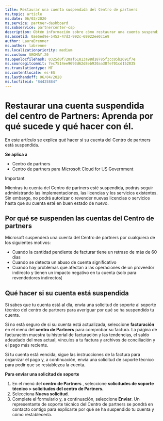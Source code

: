 ```yaml
---
title: Restaurar una cuenta suspendida del Centro de partners
ms.topic: article
ms.date: 06/03/2020
ms.service: partner-dashboard
ms.subservice: partnercenter-csp
description: Obtén información sobre cómo restaurar una cuenta suspendida del Centro de partners, por qué se produce la suspensión de la cuenta de partner y cómo puedes usar tu cuenta durante la suspensión.
ms.assetid: 0ae6ed9e-5452-47d3-992c-69922ee0c1e9
author: LauraBrenner
ms.author: labrenne
ms.localizationpriority: medium
ms.custom: SEOMAY.20
ms.openlocfilehash: 0325d0f720af61813a98d18785f3cc05b2691f7e
ms.sourcegitcommit: 7ec7514ee9693d62d8eb930aa38fe701cd152835
ms.translationtype: MT
ms.contentlocale: es-ES
ms.lasthandoff: 06/04/2020
ms.locfileid: "84425884"
---
```

# <a name="restore-a-suspended-partner-center-account---learn-why-it-happens-and-what-to-do-about-it"></a>Restaurar una cuenta suspendida del centro de Partners: Aprenda por qué sucede y qué hacer con él.

En este artículo se explica qué hacer si su cuenta del Centro de partners está suspendida.

**Se aplica a**

-  Centro de partners
-  Centro de partners para Microsoft Cloud for US Government


> [!IMPORTANT]  
> Mientras tu cuenta del Centro de partners esté suspendida, podrás seguir administrando las implementaciones, las licencias y los servicios existentes. Sin embargo, no podrá autorizar o revender nuevas licencias o servicios hasta que su cuenta esté en buen estado de nuevo.

## <a name="why-partner-center-accounts-are-suspended"></a>Por qué se suspenden las cuentas del Centro de partners

Microsoft suspenderá una cuenta del Centro de partners por cualquiera de los siguientes motivos:

- Cuando la cantidad pendiente de facturar tiene un retraso de más de 60 días 
- Cuando se detecta un abuso de cuenta significativo
- Cuando hay problemas que afectan a las operaciones de un proveedor indirecto y tienen un impacto negativo en tu cuenta (solo para revendedores indirectos)

## <a name="what-to-do-if-your-account-is-suspended"></a>Qué hacer si su cuenta está suspendida

Si sabes que tu cuenta está al día, envía una solicitud de soporte al soporte técnico del centro de partners para averiguar por qué se ha suspendido tu cuenta. 

Si no está seguro de si su cuenta está actualizada, seleccione **facturación** en el menú del **centro de Partners** para comprobar su factura. La página de facturación muestra tu historial de facturación y las tendencias, el saldo adeudado del mes actual, vínculos a tu factura y archivos de conciliación y el pago más reciente.

Si tu cuenta está vencida, sigue las instrucciones de la factura para organizar el pago y, a continuación, envía una solicitud de soporte técnico para pedir que se restablezca la cuenta. 

**Para enviar una solicitud de soporte**

1.  En el menú del **centro de Partners** , seleccione **solicitudes de soporte técnico > solicitudes del centro de Partners**.
2.  Selecciona **Nueva solicitud**. 
3.  Complete el formulario y, a continuación, seleccione **Enviar**. Un representante de soporte técnico del Centro de partners se pondrá en contacto contigo para explicarte por qué se ha suspendido tu cuenta y cómo restablecerla.



